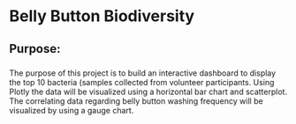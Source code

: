 # Belly Button Biodiversity 

## Purpose: 

### 
The purpose of this project is to build an interactive dashboard to display the top 10 bacteria (samples collected from volunteer participants.  Using Plotly the data will be visualized using a horizontal bar chart and scatterplot.  The correlating data regarding belly button washing frequency will be visualized by using a gauge chart. 

 
